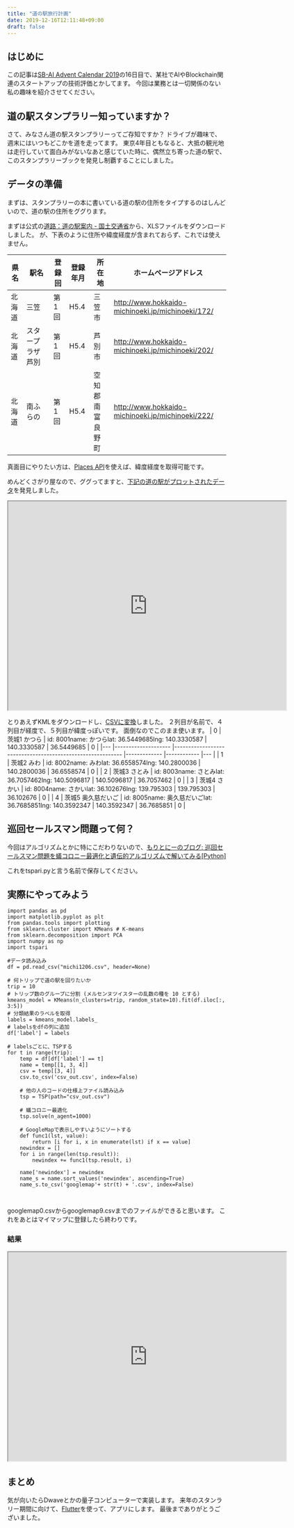 ```yaml
---
title: "道の駅旅行計画"
date: 2019-12-16T12:11:48+09:00
draft: false
---
```



## はじめに

この記事は[SB-AI Advent Calendar 2019](https://adventar.org/calendars/4324)の16日目で、某社でAIやBlockchain関連のスタートアップの技術評価とかしてます。
今回は業務とは一切関係のない私の趣味を紹介させてください。

## 道の駅スタンプラリー知っていますか？
さて、みなさん道の駅スタンプラリーってご存知ですか？
ドライブが趣味で、週末にはいつもどこかを道を走ってます。
東京4年目ともなると、大抵の観光地は走行していて面白みがないなあと感じていた時に、偶然立ち寄った道の駅で、このスタンプラリーブックを発見し制覇することにしました。





## データの準備
まずは、スタンプラリーの本に書いている道の駅の住所をタイプするのはしんどいので、道の駅の住所をググります。

まずは公式の[道路：道の駅案内 - 国土交通省](https://www.mlit.go.jp/road/Michi-no-Eki/list.html)から、XLSファイルをダウンロードしました。
が、下表のように住所や緯度経度が含まれておらず、これでは使えません。

| 県名 	| 駅名 	| 登録回 	| 登録年月 	| 所在地 	| ホームページアドレス 	|
|--------	|--------------------	|--------	|----------	|------------------	|---------------------------------------------------	|
| 北海道 	| 三笠 	| 第1回 	| H5.4 	| 三笠市 	| http://www.hokkaido-michinoeki.jp/michinoeki/172/ 	|
| 北海道 	| スタープラザ　芦別 	| 第1回 	| H5.4 	| 芦別市 	| http://www.hokkaido-michinoeki.jp/michinoeki/202/ 	|
| 北海道 	| 南ふらの 	| 第1回 	| H5.4 	| 空知郡南富良野町 	| http://www.hokkaido-michinoeki.jp/michinoeki/222/ 	|

真面目にやりたい方は、[Places API](https://developers.google.com/places/web-service/intro?hl=ja)を使えば、緯度経度を取得可能です。

めんどくさがり屋なので、ググってますと、[下記の道の駅がプロットされたデータ](https://www.google.com/maps/d/u/0/viewer?mid=1RcagQ4boLskSbkUJXQPPbgANBtY9fTYR&ll=36.493857130316975%2C138.53257361329634&z=8)を発見しました。

<iframe src="https://www.google.com/maps/d/embed?mid=1RcagQ4boLskSbkUJXQPPbgANBtY9fTYR" width="640" height="480"></iframe>

とりあえずKMLをダウンロードし、[CSVに変換](https://tool.stabucky.com/gmap_kml2csv.htm)しました。
２列目が名前で、４列目が経度で、５列目が緯度っぽいです。
面倒なのでこのまま使います。
| 0 	| 茨城1 かつら 	| ﻿id: 8001name: かつらlat: 36.5449685lng: 140.3330587 	| 140.3330587 	| 36.5449685 	| 0 	|
|---	|--------------------	|-----------------------------------------------------------	|-------------	|------------	|---	|
| 1 	| 茨城2 みわ 	| ﻿id: 8002name: みわlat: 36.6558574lng: 140.2800036 	| 140.2800036 	| 36.6558574 	| 0 	|
| 2 	| 茨城3 さとみ 	| ﻿id: 8003name: さとみlat: 36.7057462lng: 140.5096817 	| 140.5096817 	| 36.7057462 	| 0 	|
| 3 	| 茨城4 さかい 	| ﻿id: 8004name: さかいlat: 36.102676lng: 139.795303 	| 139.795303 	| 36.102676 	| 0 	|
| 4 	| 茨城5 奥久慈だいご 	| ﻿id: 8005name: 奥久慈だいごlat: 36.7685851lng: 140.3592347 	| 140.3592347 	| 36.7685851 	| 0 	|



## 巡回セールスマン問題って何？


今回はアルゴリズムとかに特にこだわりないので、[もりとにーのブログ: 巡回セールスマン問題を蟻コロニー最適化と遺伝的アルゴリズムで解いてみる[Python]](https://tony-mooori.blogspot.com/2016/02/tsppython.html)

これをtspari.pyと言う名前で保存してください。


## 実際にやってみよう


```
import pandas as pd 
import matplotlib.pyplot as plt
from pandas.tools import plotting
from sklearn.cluster import KMeans # K-means
from sklearn.decomposition import PCA
import numpy as np
import tspari

#データ読み込み
df = pd.read_csv("michi1206.csv", header=None)

# 何トリップで道の駅を回りたいか
trip = 10
# トリップ数のグループに分割 (メルセンヌツイスターの乱数の種を 10 とする)
kmeans_model = KMeans(n_clusters=trip, random_state=10).fit(df.iloc[:, 3:5])
# 分類結果のラベルを取得
labels = kmeans_model.labels_
# labelsをdfの列に追加
df['label'] = labels

# labelsごとに、TSPする
for t in range(trip):
    temp = df[df['label'] == t]
    name = temp[[1, 3, 4]]
    csv = temp[[3, 4]]
    csv.to_csv('csv_out.csv', index=False)

    # 他の人のコードの仕様上ファイル読み込み
    tsp = TSP(path="csv_out.csv")

    # 蟻コロニー最適化
    tsp.solve(n_agent=1000)

    # GoogleMapで表示しやすいようにソートする
    def func1(lst, value):
        return [i for i, x in enumerate(lst) if x == value]
    newindex = []
    for i in range(len(tsp.result)):
        newindex += func1(tsp.result, i)

    name['newindex'] = newindex
    name_s = name.sort_values('newindex', ascending=True)
    name_s.to_csv('googlemap'+ str(t) + '.csv', index=False)



```



googlemap0.csvからgooglemap9.csvまでのファイルができると思います。
これをあとはマイマップに登録したら終わりです。

### 結果
<iframe src="https://www.google.com/maps/d/u/0/embed?mid=1uD9JAA3C9_FcDfvNkPbtPIJdgyoY3Ksr" width="640" height="480"></iframe>


## まとめ
気が向いたらDwaveとかの量子コンピューターで実装します。
来年のスタンラリー期間に向けて、[Flutter](https://flutter.dev)を使って、アプリにします。
最後までありがとうございました。





